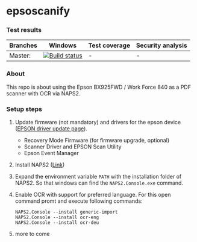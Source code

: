 # epsoscanify

### Test results

Branches  | Windows | Test coverage | Security analysis |
----------|---------|---------------|-------------------|
Master:   | [![Build status](https://ci.appveyor.com/api/projects/status/624byor4rcntugg5?svg=true)](https://ci.appveyor.com/project/m7b/epsoscanify) | -  | - 


### About

This repo is about using the Epson BX925FWD / Work Force 840 as a PDF scanner
with OCR via NAPS2.

### Setup steps

1. Update firmware (not mandatory) and drivers for the epson device
   ([EPSON driver update page](https://epson.com/Support/Printers/All-In-Ones/WorkForce-Series/Epson-WorkForce-840/s/SPT_C11CA97201)).
   
   - Recovery Mode Firmware (for firmware upgrade, optional)
   - Scanner Driver and EPSON Scan Utility
   - Epson Event Manager

2. Install NAPS2 ([Link](https://www.naps2.com/))

3. Expand the environment variable `PATH` with the installation folder of
   NAPS2. So that windows can find the `NAPS2.Console.exe` command.

4. Enable OCR with support for preferred language. For this open command promt
   and execute following commands:
   
   ```batch
   NAPS2.Console --install generic-import
   NAPS2.Console --install ocr-eng
   NAPS2.Console --install ocr-deu
   ```

5. more to come